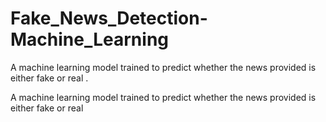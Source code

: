 # Fake_News_Detection-Machine_Learning
A machine learning model trained to predict whether the news provided is either fake or real .

A machine learning model trained to predict whether the news provided is either fake or real 

